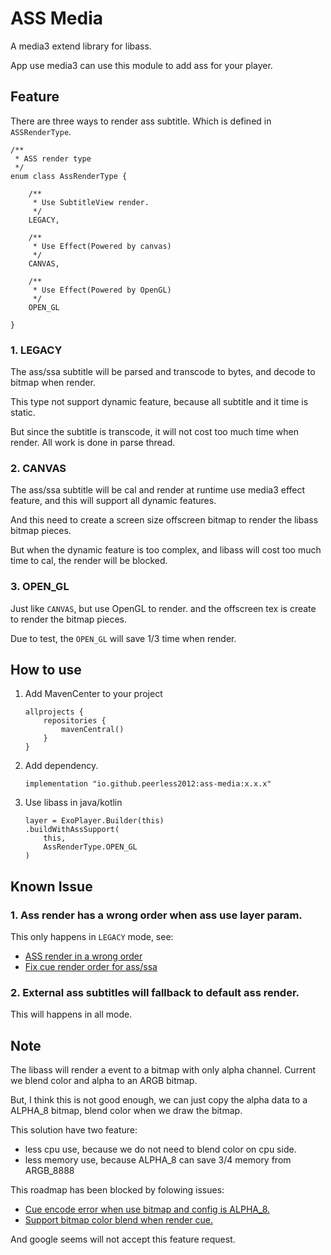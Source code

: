 # ASS Media
A media3 extend library for libass.

App use media3 can use this module to add ass for your player.

## Feature
There are three ways to render ass subtitle.
Which is defined in `ASSRenderType`.

```
/**
 * ASS render type
 */
enum class AssRenderType {

    /**
     * Use SubtitleView render.
     */
    LEGACY,

    /**
     * Use Effect(Powered by canvas)
     */
    CANVAS,

    /**
     * Use Effect(Powered by OpenGL)
     */
    OPEN_GL

}
```

### 1. LEGACY
The ass/ssa subtitle will be parsed and transcode to bytes, and decode to bitmap when render.

This type not support dynamic feature, because all subtitle and it time is static.

But since the subtitle is transcode, it will not cost too much time when render. All work is done in parse thread.

### 2. CANVAS
The ass/ssa subtitle will be cal and render at runtime use media3 effect feature, and this will support all dynamic features.

And this need to create a screen size offscreen bitmap to render the libass bitmap pieces.

But when the dynamic feature is too complex, and libass will cost too much time to cal, the render will be blocked.

### 3. OPEN_GL
Just like `CANVAS`, but use OpenGL to render. and the offscreen tex is create to render the bitmap pieces.

Due to test, the `OPEN_GL` will save 1/3 time when render.

## How to use
1. Add MavenCenter to your project
    ```
    allprojects {
        repositories {
            mavenCentral()
        }
    }
    ```
2. Add dependency.
    ```
   implementation "io.github.peerless2012:ass-media:x.x.x"
    ```
3. Use libass in java/kotlin
    ```
    layer = ExoPlayer.Builder(this)
    .buildWithAssSupport(
        this,
        AssRenderType.OPEN_GL
    )
    ```

## Known Issue
### 1. Ass render has a wrong order when ass use layer param.
This only happens in `LEGACY` mode, see:
* [ASS render in a wrong order](https://github.com/androidx/media/issues/2124)
* [Fix cue render order for ass/ssa](https://github.com/androidx/media/pull/2137)

### 2. External ass subtitles will fallback to default ass render.
This will happens in all mode.

## Note
The libass will render a event to a bitmap with only alpha channel. Current we blend color and alpha to an ARGB bitmap.

But, I think this is not good enough, we can just copy the alpha data to a ALPHA_8 bitmap, blend color when we draw the bitmap.

This solution have two feature:
* less cpu use, because we do not need to blend color on cpu side.
* less memory use, because ALPHA_8 can save 3/4 memory from ARGB_8888

This roadmap has been blocked by folowing issues:
* [Cue encode error when use bitmap and config is ALPHA_8.](https://github.com/androidx/media/issues/2054)
* [Support bitmap color blend when render cue.](https://github.com/androidx/media/issues/2055)

And google seems will not accept this feature request.